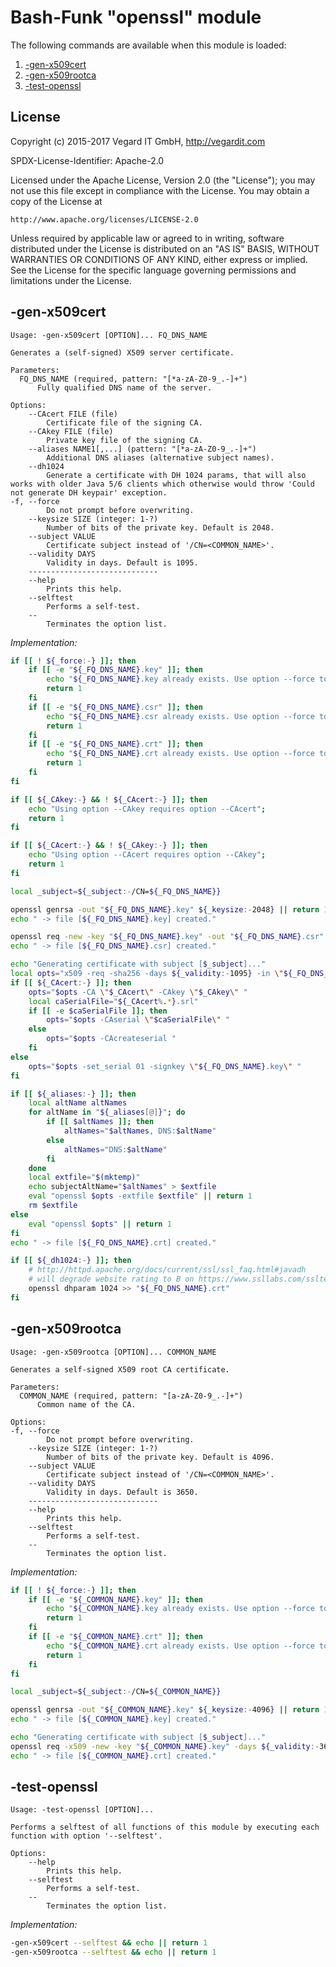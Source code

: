 # Bash-Funk "openssl" module

[//]: # (THIS FILE IS GENERATED BY BASH-FUNK GENERATOR)

The following commands are available when this module is loaded:

1. [-gen-x509cert](#-gen-x509cert)
1. [-gen-x509rootca](#-gen-x509rootca)
1. [-test-openssl](#-test-openssl)


## <a name="license"></a>License

Copyright (c) 2015-2017 Vegard IT GmbH, http://vegardit.com

SPDX-License-Identifier: Apache-2.0

Licensed under the Apache License, Version 2.0 (the "License");
you may not use this file except in compliance with the License.
You may obtain a copy of the License at

    http://www.apache.org/licenses/LICENSE-2.0

Unless required by applicable law or agreed to in writing, software
distributed under the License is distributed on an "AS IS" BASIS,
WITHOUT WARRANTIES OR CONDITIONS OF ANY KIND, either express or implied.
See the License for the specific language governing permissions and
limitations under the License.


## <a name="-gen-x509cert"></a>-gen-x509cert

```
Usage: -gen-x509cert [OPTION]... FQ_DNS_NAME

Generates a (self-signed) X509 server certificate.

Parameters:
  FQ_DNS_NAME (required, pattern: "[*a-zA-Z0-9_.-]+")
      Fully qualified DNS name of the server.

Options:
    --CAcert FILE (file)
        Certificate file of the signing CA.
    --CAkey FILE (file)
        Private key file of the signing CA.
    --aliases NAME1[,...] (pattern: "[*a-zA-Z0-9_.-]+")
        Additional DNS aliases (alternative subject names).
    --dh1024 
        Generate a certificate with DH 1024 params, that will also works with older Java 5/6 clients which otherwise would throw 'Could not generate DH keypair' exception.
-f, --force 
        Do not prompt before overwriting.
    --keysize SIZE (integer: 1-?)
        Number of bits of the private key. Default is 2048.
    --subject VALUE 
        Certificate subject instead of '/CN=<COMMON_NAME>'.
    --validity DAYS 
        Validity in days. Default is 1095.
    -----------------------------
    --help 
        Prints this help.
    --selftest 
        Performs a self-test.
    --
        Terminates the option list.
```

*Implementation:*
```bash
if [[ ! ${_force:-} ]]; then
    if [[ -e "${_FQ_DNS_NAME}.key" ]]; then
        echo "${_FQ_DNS_NAME}.key already exists. Use option --force to overwrite."
        return 1
    fi
    if [[ -e "${_FQ_DNS_NAME}.csr" ]]; then
        echo "${_FQ_DNS_NAME}.csr already exists. Use option --force to overwrite."
        return 1
    fi
    if [[ -e "${_FQ_DNS_NAME}.crt" ]]; then
        echo "${_FQ_DNS_NAME}.crt already exists. Use option --force to overwrite."
        return 1
    fi
fi

if [[ ${_CAkey:-} && ! ${_CAcert:-} ]]; then
    echo "Using option --CAkey requires option --CAcert";
    return 1
fi

if [[ ${_CAcert:-} && ! ${_CAkey:-} ]]; then
    echo "Using option --CAcert requires option --CAkey";
    return 1
fi

local _subject=${_subject:-/CN=${_FQ_DNS_NAME}}

openssl genrsa -out "${_FQ_DNS_NAME}.key" ${_keysize:-2048} || return 1
echo " -> file [${_FQ_DNS_NAME}.key] created."

openssl req -new -key "${_FQ_DNS_NAME}.key" -out "${_FQ_DNS_NAME}.csr" -subj "${_subject}" || return 1
echo " -> file [${_FQ_DNS_NAME}.csr] created."

echo "Generating certificate with subject [$_subject]..."
local opts="x509 -req -sha256 -days ${_validity:-1095} -in \"${_FQ_DNS_NAME}.csr\" -out \"${_FQ_DNS_NAME}.crt\""
if [[ ${_CAcert:-} ]]; then
    opts="$opts -CA \"$_CAcert\" -CAkey \"$_CAkey\" "
    local caSerialFile="${_CAcert%.*}.srl"
    if [[ -e $caSerialFile ]]; then
        opts="$opts -CAserial \"$caSerialFile\" "
    else
        opts="$opts -CAcreateserial "
    fi
else
    opts="$opts -set_serial 01 -signkey \"${_FQ_DNS_NAME}.key\" "
fi

if [[ ${_aliases:-} ]]; then
    local altName altNames
    for altName in "${_aliases[@]}"; do
        if [[ $altNames ]]; then
            altNames="$altNames, DNS:$altName"
        else
            altNames="DNS:$altName"
        fi
    done
    local extfile="$(mktemp)"
    echo subjectAltName="$altNames" > $extfile
    eval "openssl $opts -extfile $extfile" || return 1
    rm $extfile
else
    eval "openssl $opts" || return 1
fi
echo " -> file [${_FQ_DNS_NAME}.crt] created."

if [[ ${_dh1024:-} ]]; then
    # http://httpd.apache.org/docs/current/ssl/ssl_faq.html#javadh
    # will degrade website rating to B on https://www.ssllabs.com/ssltest/
    openssl dhparam 1024 >> "${_FQ_DNS_NAME}.crt"
fi
```


## <a name="-gen-x509rootca"></a>-gen-x509rootca

```
Usage: -gen-x509rootca [OPTION]... COMMON_NAME

Generates a self-signed X509 root CA certificate.

Parameters:
  COMMON_NAME (required, pattern: "[a-zA-Z0-9_.-]+")
      Common name of the CA.

Options:
-f, --force 
        Do not prompt before overwriting.
    --keysize SIZE (integer: 1-?)
        Number of bits of the private key. Default is 4096.
    --subject VALUE 
        Certificate subject instead of '/CN=<COMMON_NAME>'.
    --validity DAYS 
        Validity in days. Default is 3650.
    -----------------------------
    --help 
        Prints this help.
    --selftest 
        Performs a self-test.
    --
        Terminates the option list.
```

*Implementation:*
```bash
if [[ ! ${_force:-} ]]; then
    if [[ -e "${_COMMON_NAME}.key" ]]; then
        echo "${_COMMON_NAME}.key already exists. Use option --force to overwrite."
        return 1
    fi
    if [[ -e "${_COMMON_NAME}.crt" ]]; then
        echo "${_COMMON_NAME}.crt already exists. Use option --force to overwrite."
        return 1
    fi
fi

local _subject=${_subject:-/CN=${_COMMON_NAME}}

openssl genrsa -out "${_COMMON_NAME}.key" ${_keysize:-4096} || return 1
echo " -> file [${_COMMON_NAME}.key] created."

echo "Generating certificate with subject [$_subject]..."
openssl req -x509 -new -key "${_COMMON_NAME}.key" -days ${_validity:-3650} -out "${_COMMON_NAME}.crt" -subj "${_subject}" || return 1
echo " -> file [${_COMMON_NAME}.crt] created."
```


## <a name="-test-openssl"></a>-test-openssl

```
Usage: -test-openssl [OPTION]...

Performs a selftest of all functions of this module by executing each function with option '--selftest'.

Options:
    --help 
        Prints this help.
    --selftest 
        Performs a self-test.
    --
        Terminates the option list.
```

*Implementation:*
```bash
-gen-x509cert --selftest && echo || return 1
-gen-x509rootca --selftest && echo || return 1
```
